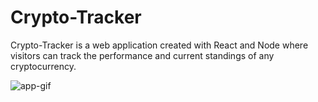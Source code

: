 # Crypto-Tracker

Crypto-Tracker is a web application created with React and Node where visitors can track the performance and current standings of any cryptocurrency.

![app-gif](https://i.gyazo.com/3a4f8cb08261bcb43975c0714381360a.gif)
